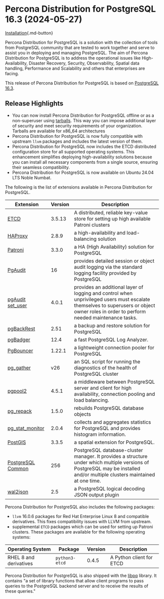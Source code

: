 # Percona Distribution for PostgreSQL 16.3 (2024-05-27)

[Installation](installing.md){.md-button}

Percona Distribution for PostgreSQL is a solution with the collection of tools from PostgreSQL community that are tested to work together and serve to assist you in deploying and managing PostgreSQL. The aim of Percona Distribution for PostgreSQL is to address the operational issues like High-Availability, Disaster Recovery, Security, Observability, Spatial data handling, Performance and Scalability and others that enterprises are facing.

This release of Percona Distribution for PostgreSQL is based on [PostgreSQL 16.3](https://www.postgresql.org/docs/16/release-16-3.html). 

## Release Highlights

* You can now install Percona Distribution for PostgreSQL offline or as a non-superuser using [tarballs](tarball.md). This way you can impose additional layer of security and meet security requirements of your organization. Tarballs are available for x86_64 architectures
* Percona Distribution for PostgreSQL is now fully compatible with upstream `llvm` packages and includes the latest version of them.
* Percona Distribution for PostgreSQL now includes the ETCD distributed configuration store for all supported operating systems. This enhancement simplifies deploying high-availability solutions because you can install all necessary components from a single source, ensuring their seamless compatibility.
* Percona Distribution for PostgreSQL is now available on Ubuntu 24.04 LTS Noble Numbat.


The following is the list of extensions available in Percona Distribution for PostgreSQL.

| Extension           | Version        | Description                  |
| ------------------- | -------------- | ---------------------------- |
| [ETCD](https://etcd.io/)| 3.5.13 | A distributed, reliable key-value store for setting up high available Patroni clusters |
| [HAProxy](http://www.haproxy.org/) | 2.8.9 | a high-availability and load-balancing solution |
| [Patroni](https://patroni.readthedocs.io/en/latest/) | 3.3.0 | a HA (High Availability) solution for PostgreSQL |
| [PgAudit](https://www.pgaudit.org/)             | 16   | provides detailed session or object audit logging via the standard logging facility provided by PostgreSQL                |
| [pgAudit set_user](https://github.com/pgaudit/set_user)| 4.0.1 | provides an additional layer of logging and control when unprivileged users must escalate themselves to superusers or object owner roles in order to perform needed maintenance tasks.|
| [pgBackRest](https://pgbackrest.org/)           | 2.51    | a backup and restore solution for PostgreSQL       |
|[pgBadger](https://github.com/darold/pgbadger)   | 12.4     | a fast PostgreSQL Log Analyzer.|
|[PgBouncer](https://www.pgbouncer.org/)          |1.22.1    | a lightweight connection pooler for PostgreSQL|
| [pg_gather](https://github.com/jobinau/pg_gather)| v26     | an SQL script for running the diagnostics of the health of PostgreSQL cluster |
| [pgpool2](https://git.postgresql.org/gitweb/?p=pgpool2.git;a=summary) | 4.5.1 | a middleware between PostgreSQL server and client for high availability, connection pooling and load balancing.|
| [pg_repack](https://github.com/reorg/pg_repack) | 1.5.0   | rebuilds PostgreSQL database objects           |
| [pg_stat_monitor](https://github.com/percona/pg_stat_monitor)|2.0.4 | collects and aggregates statistics for PostgreSQL and provides histogram information.|
| [PostGIS](https://github.com/postgis/postgis) | 3.3.5 | a spatial extension for PostgreSQL.|
| [PostgreSQL Common](https://salsa.debian.org/postgresql/postgresql-common)| 256 | PostgreSQL database-cluster manager. It provides a structure under which multiple versions of PostgreSQL may be installed and/or multiple clusters maintained at one time.|
|[wal2json](https://github.com/eulerto/wal2json)  |2.5       | a PostgreSQL logical decoding JSON output plugin|

Percona Distribution for PostgreSQL also includes the following packages:

* `llvm` 16.0.6 packages for Red Hat Enterprise Linux 8 and compatible derivatives. This fixes compatibility issues with LLVM from upstream.
* supplemental `ETCD` packages which can be used for setting up Patroni clusters. These packages are available for the following operating systems:

|  Operating System     | Package              | Version | Description        |
| --------------------- | ---------------------| --------| ------------------ |
| RHEL 8 and derivatives| `python3-etcd`| 0.4.5   | A Python client for ETCD  |


                                                      
Percona Distribution for PostgreSQL is also shipped with the [libpq](https://www.postgresql.org/docs/16/libpq.html) library. It contains "a set of
library functions that allow client programs to pass queries to the PostgreSQL
backend server and to receive the results of these queries." 
